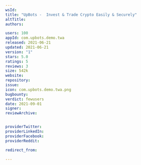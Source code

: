 ```yaml
---
wsId: 
title: "UpBots -  Invest & Trade Crypto Easily & Securely"
altTitle: 
authors:

users: 100
appId: com.upbots.demo.twa
released: 2021-06-21
updated: 2021-06-21
version: "1"
stars: 5.0
ratings: 5
reviews: 3
size: 542k
website: 
repository: 
issue: 
icon: com.upbots.demo.twa.png
bugbounty: 
verdict: fewusers
date: 2021-09-01
signer: 
reviewArchive:


providerTwitter: 
providerLinkedIn: 
providerFacebook: 
providerReddit: 

redirect_from:

---
```



